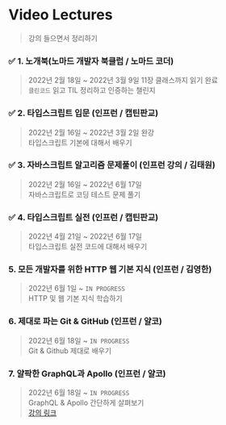 # Video Lectures

> 강의 들으면서 정리하기

### ✅ 1. 노개북(노마드 개발자 북클럽 / 노마드 코더)

> 2022년 2월 18일 ~ 2022년 3월 9일 11장 클래스까지 읽기 완료    
> `클린코드` 읽고 TIL 정리하고 인증하는 챌린지  

### ✅ 2. 타입스크립트 입문 (인프런 / 캡틴판교)

> 2022년 2월 16일 ~ 2022년 3월 2일 완강   
> 타입스크립트 기본에 대해서 배우기  

### ✅ 3. 자바스크립트 알고리즘 문제풀이 (인프런 강의 / 김태원)

> 2022년 2월 16일 ~ 2022년 6월 17일  
> 자바스크립트로 코딩 테스트 문제 풀기  

### ✅ 4. 타입스크립트 실전 (인프런 / 캡틴판교)

> 2022년 4월 21일 ~ 2022년 6월 17일  
> 타입스크립트 실전 코드에 대해서 배우기  

### 5. 모든 개발자를 위한 HTTP 웹 기본 지식 (인프런 / 김영한)

> 2022년 6월 1일 ~ `IN PROGRESS`  
> HTTP 및 웹 기본 지식 학습하기  

### 6. 제대로 파는 Git & GitHub (인프런 / 얄코)

> 2022년 6월 18일 ~ `IN PROGRESS`  
> Git & Github 제대로 배우기  

### 7. 얄팍한 GraphQL과 Apollo (인프런 / 얄코)

> 2022년 6월 18일 ~ `IN PROGRESS`  
> GraphQL & Apollo 간단하게 살펴보기  
> [강의 링크](https://www.inflearn.com/course/%EC%96%84%ED%8C%8D%ED%95%9C-graphql-apollo/)
